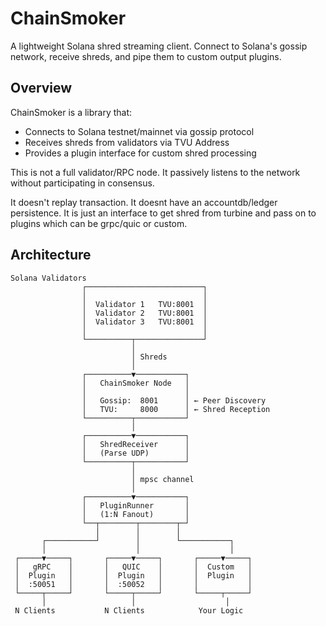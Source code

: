 # ChainSmoker

A lightweight Solana shred streaming client. Connect to Solana's gossip network, receive shreds, and pipe them to custom output plugins.

## Overview

ChainSmoker is a library that:
- Connects to Solana testnet/mainnet via gossip protocol
- Receives shreds from validators via TVU Address
- Provides a plugin interface for custom shred processing

This is not a full validator/RPC node. It passively listens to the network without participating in consensus. 

It doesn't replay transaction. It doesnt have an accountdb/ledger persistence. It is just an interface to get shred from turbine and pass on to plugins which can be grpc/quic or custom.

## Architecture
```
Solana Validators
                ┌──────────────────────────┐
                │                          │
                │  Validator 1   TVU:8001  │
                │  Validator 2   TVU:8001  │
                │  Validator 3   TVU:8001  │
                │                          │
                └──────────┬───────────────┘
                           │
                           │ Shreds
                           │
                ┌──────────▼───────────┐
                │   ChainSmoker Node   │
                │                      │
                │   Gossip:  8001      │ ← Peer Discovery
                │   TVU:     8000      │ ← Shred Reception
                └──────────┬───────────┘
                           │
                ┌──────────▼───────────┐
                │   ShredReceiver      │
                │   (Parse UDP)        │
                └──────────┬───────────┘
                           │
                           │ mpsc channel
                           │
                ┌──────────▼───────────┐
                │   PluginRunner       │
                │   (1:N Fanout)       │
                └──┬────────┬────────┬─┘
                   │        │        │
       ┌───────────┘        │        └───────────┐
       │                    │                    │
 ┌─────▼─────┐       ┌─────▼─────┐       ┌─────▼─────┐
 │   gRPC    │       │   QUIC    │       │  Custom   │
 │  Plugin   │       │  Plugin   │       │  Plugin   │
 │  :50051   │       │  :50052   │       │           │
 └─────┬─────┘       └─────┬─────┘       └─────┬─────┘
       │                   │                    │
 N Clients           N Clients            Your Logic
 ```

 